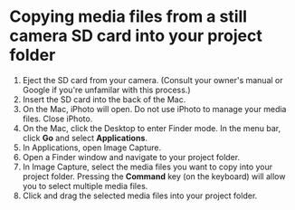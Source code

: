 # Copying media files from a still camera SD card into your project folder

1. Eject the SD card from your camera. \(Consult your owner's manual or Google if you're unfamilar with this process.\)
2. Insert the SD card into the back of the Mac. 
3. On the Mac, iPhoto will open. Do not use iPhoto to manage your media files. Close iPhoto.
4. On the Mac, click the Desktop to enter Finder mode. In the menu bar, click **Go** and select **Applications**.
5. In Applications, open Image Capture.
6. Open a Finder window and navigate to your project folder.
7. In Image Capture, select the media files you want to copy into your project folder. Pressing the **Command** key \(on the keyboard\) will allow you to select multiple media files.
8. Click and drag the selected media files into your project folder.



